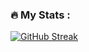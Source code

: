 ### :fire: My Stats :

<a href="https://github.com/nyomr"><img src="https://github-readme-streak-stats.herokuapp.com?user=nyomr&theme=blueberry-duo" alt="GitHub Streak" /></a>


<!--
**nyomr/nyomr** is a ✨ _special_ ✨ repository because its `README.md` (this file) appears on your GitHub profile.

Here are some ideas to get you started:

- 🔭 I’m currently working on ...
- 🌱 I’m currently learning ...
- 👯 I’m looking to collaborate on ...
- 🤔 I’m looking for help with ...
- 💬 Ask me about ...
- 📫 How to reach me: ...
- 😄 Pronouns: ...
- ⚡ Fun fact: ...
-->
